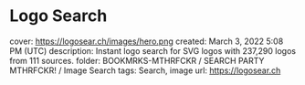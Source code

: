 # Logo Search

cover: https://logosear.ch/images/hero.png
created: March 3, 2022 5:08 PM (UTC)
description: Instant logo search for SVG logos with 237,290 logos from 111 sources.
folder: BOOKMRKS-MTHRFCKR / SEARCH PARTY MTHRFCKR! / Image Search
tags: Search, image
url: https://logosear.ch